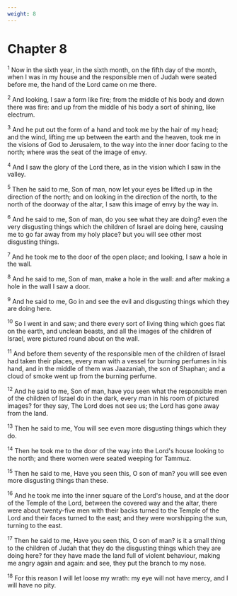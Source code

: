 ```yaml
---
weight: 8
---
```


# Chapter 8

<sup>1</sup> Now in the sixth year, in the sixth month, on the fifth day of the month, when I was in my house and the responsible men of Judah were seated before me, the hand of the Lord came on me there. 

<sup>2</sup> And looking, I saw a form like fire; from the middle of his body and down there was fire: and up from the middle of his body a sort of shining, like electrum. 

<sup>3</sup> And he put out the form of a hand and took me by the hair of my head; and the wind, lifting me up between the earth and the heaven, took me in the visions of God to Jerusalem, to the way into the inner door facing to the north; where was the seat of the image of envy. 

<sup>4</sup> And I saw the glory of the Lord there, as in the vision which I saw in the valley. 

<sup>5</sup> Then he said to me, Son of man, now let your eyes be lifted up in the direction of the north; and on looking in the direction of the north, to the north of the doorway of the altar, I saw this image of envy by the way in. 

<sup>6</sup> And he said to me, Son of man, do you see what they are doing? even the very disgusting things which the children of Israel are doing here, causing me to go far away from my holy place? but you will see other most disgusting things. 

<sup>7</sup> And he took me to the door of the open place; and looking, I saw a hole in the wall. 

<sup>8</sup> And he said to me, Son of man, make a hole in the wall: and after making a hole in the wall I saw a door. 

<sup>9</sup> And he said to me, Go in and see the evil and disgusting things which they are doing here. 

<sup>10</sup> So I went in and saw; and there every sort of living thing which goes flat on the earth, and unclean beasts, and all the images of the children of Israel, were pictured round about on the wall. 

<sup>11</sup> And before them seventy of the responsible men of the children of Israel had taken their places, every man with a vessel for burning perfumes in his hand, and in the middle of them was Jaazaniah, the son of Shaphan; and a cloud of smoke went up from the burning perfume. 

<sup>12</sup> And he said to me, Son of man, have you seen what the responsible men of the children of Israel do in the dark, every man in his room of pictured images? for they say, The Lord does not see us; the Lord has gone away from the land. 

<sup>13</sup> Then he said to me, You will see even more disgusting things which they do. 

<sup>14</sup> Then he took me to the door of the way into the Lord's house looking to the north; and there women were seated weeping for Tammuz. 

<sup>15</sup> Then he said to me, Have you seen this, O son of man? you will see even more disgusting things than these. 

<sup>16</sup> And he took me into the inner square of the Lord's house, and at the door of the Temple of the Lord, between the covered way and the altar, there were about twenty-five men with their backs turned to the Temple of the Lord and their faces turned to the east; and they were worshipping the sun, turning to the east. 

<sup>17</sup> Then he said to me, Have you seen this, O son of man? is it a small thing to the children of Judah that they do the disgusting things which they are doing here? for they have made the land full of violent behaviour, making me angry again and again: and see, they put the branch to my nose. 

<sup>18</sup> For this reason I will let loose my wrath: my eye will not have mercy, and I will have no pity. 



